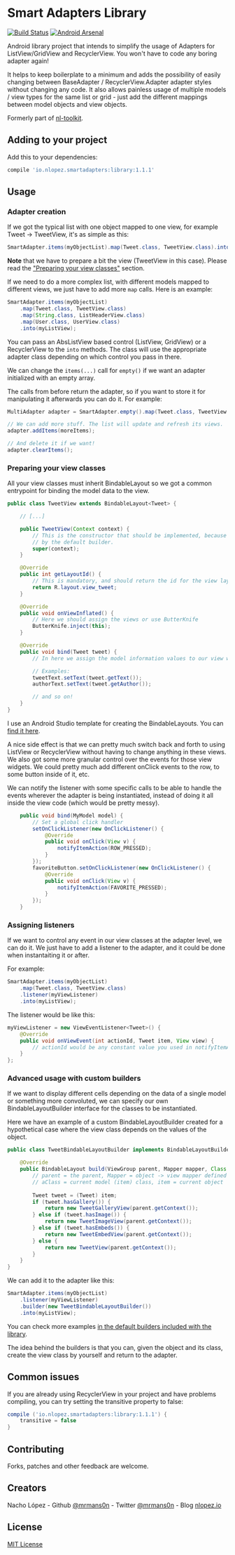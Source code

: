 Smart Adapters Library
======================

[![Build Status](https://travis-ci.org/mrmans0n/smart-adapters.svg?branch=master)](https://travis-ci.org/mrmans0n/smart-adapters) [![Android Arsenal](https://img.shields.io/badge/Android%20Arsenal-smart--adapters-green.svg?style=flat)](https://android-arsenal.com/details/1/1967)

Android library project that intends to simplify the usage of Adapters for ListView/GridView and RecyclerView. You won't have to code any boring adapter again!

It helps to keep boilerplate to a minimum and adds the possibility of easily changing between BaseAdapter / RecyclerView.Adapter adapter styles without changing any code. It also allows painless usage of multiple models / view types for the same list or grid - just add the different mappings between model objects and view objects.

Formerly part of [nl-toolkit](https://github.com/mrmans0n/nl-toolkit).

Adding to your project
----------------------

Add this to your dependencies:

```groovy
compile 'io.nlopez.smartadapters:library:1.1.1'
```

Usage
-----

### Adapter creation

If we got the typical list with one object mapped to one view, for example Tweet -> TweetView, it's as simple as this:

```java
SmartAdapter.items(myObjectList).map(Tweet.class, TweetView.class).into(myListView);
```

**Note** that we have to prepare a bit the view (TweetView in this case). Please read the ["Preparing your view classes"](#preparing-your-view-classes) section.

If we need to do a more complex list, with different models mapped to different views, we just have to add more `map` calls. Here is an example:

```java
SmartAdapter.items(myObjectList)
    .map(Tweet.class, TweetView.class)
    .map(String.class, ListHeaderView.class)
    .map(User.class, UserView.class)
    .into(myListView);
```

You can pass an AbsListView based control (ListView, GridView) or a RecyclerView to the `into` methods. The class will use the appropriate adapter class depending on which control you pass in there.

We can change the `items(...)` call for `empty()` if we want an adapter initialized with an empty array.

The calls from before return the adapter, so if you want to store it for manipulating it afterwards you can do it. For example:

```java
MultiAdapter adapter = SmartAdapter.empty().map(Tweet.class, TweetView.class).into(myListView);

// We can add more stuff. The list will update and refresh its views.
adapter.addItems(moreItems);

// And delete it if we want!
adapter.clearItems();
```

### Preparing your view classes

All your view classes must inherit BindableLayout<YourModelClass> so we got a common entrypoint for binding the model data to the view.

```java
public class TweetView extends BindableLayout<Tweet> {

    // [...]

    public TweetView(Context context) {
        // This is the constructor that should be implemented, because it's the one used internally
        // by the default builder.
        super(context);
    }

    @Override
    public int getLayoutId() {
        // This is mandatory, and should return the id for the view layout of this view
        return R.layout.view_tweet;
    }

    @Override
    public void onViewInflated() {
        // Here we should assign the views or use ButterKnife
        ButterKnife.inject(this);
    }

    @Override
    public void bind(Tweet tweet) {
        // In here we assign the model information values to our view widgets

        // Examples:
        tweetText.setText(tweet.getText());
        authorText.setText(tweet.getAuthor());

        // and so on!
    }
}
```

I use an Android Studio template for creating the BindableLayouts. You can [find it here](https://gist.github.com/mrmans0n/0999fafdc1dd563411fd).

A nice side effect is that we can pretty much switch back and forth to using ListView or RecyclerView without having to change anything in these views. We also got some more granular control over the events for those view widgets. We could pretty much add different onClick events to the row, to some button inside of it, etc.

We can notify the listener with some specific calls to be able to handle the events wherever the adapter is being instantiated, instead of doing it all inside the view code (which would be pretty messy).

```java
    public void bind(MyModel model) {
        // Set a global click handler
        setOnClickListener(new OnClickListener() {
            @Override
            public void onClick(View v) {
                notifyItemAction(ROW_PRESSED);
            }
        });
        favoriteButton.setOnClickListener(new OnClickListener() {
            @Override
            public void onClick(View v) {
                notifyItemAction(FAVORITE_PRESSED);
            }
        });
    }
```

### Assigning listeners

If we want to control any event in our view classes at the adapter level, we can do it. We just have to add a listener to the adapter, and it could be done when instantaiting it or after.

For example:

```java
SmartAdapter.items(myObjectList)
    .map(Tweet.class, TweetView.class)
    .listener(myViewListener)
    .into(myListView);
```

The listener would be like this:

```java
myViewListener = new ViewEventListener<Tweet>() {
    @Override
    public void onViewEvent(int actionId, Tweet item, View view) {
        // actionId would be any constant value you used in notifyItemAction.
    }
};
```

### Advanced usage with custom builders

If we want to display different cells depending on the data of a single model or something more convoluted, we can specify our own BindableLayoutBuilder interface for the classes to be instantiated.

Here we have an example of a custom BindableLayoutBuilder created for a hypothetical case where the view class depends on the values of the object.

```java
public class TweetBindableLayoutBuilder implements BindableLayoutBuilder {

    @Override
    public BindableLayout build(ViewGroup parent, Mapper mapper, Class aClass, Object item) {
        // parent = the parent, Mapper = object -> view mapper defined in the SmartAdapters invocation
        // aClass = current model (item) class, item = current object
        
        Tweet tweet = (Tweet) item;
        if (tweet.hasGallery()) {
            return new TweetGalleryView(parent.getContext());
        } else if (tweet.hasImage()) {
            return new TweetImageView(parent.getContext());
        } else if (tweet.hasEmbeds()) {
            return new TweetEmbedView(parent.getContext());
        } else {
            return new TweetView(parent.getContext());
        }
    }
}

```

We can add it to the adapter like this:

```java
SmartAdapter.items(myObjectList)
    .listener(myViewListener)
    .builder(new TweetBindableLayoutBuilder())
    .into(myListView);
```

You can check more examples [in the default builders included with the library](https://github.com/mrmans0n/smart-adapters/tree/master/library/src/main/java/io/nlopez/smartadapters/builders). 

The idea behind the builders is that you can, given the object and its class, create the view class by yourself and return to the adapter.

Common issues
-------------

If you are already using RecyclerView in your project and have problems compiling, you can try setting the transitive property to false:

```groovy
compile ('io.nlopez.smartadapters:library:1.1.1') {
    transitive = false
}
```

Contributing
------------
Forks, patches and other feedback are welcome.

Creators
--------

Nacho López - Github [@mrmans0n](https://github.com/mrmans0n) - Twitter [@mrmans0n](https://twitter.com/mrmans0n) - Blog [nlopez.io](http://nlopez.io)

License
-------

[MIT License](LICENSE)
